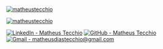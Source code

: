  [![matheustecchio](https://github-readme-stats.vercel.app/api?username=matheustecchio&theme=dark)](https://github.com/anuraghazra/github-readme-stats)

[![matheustecchio](https://github-readme-stats.vercel.app/api/top-langs/?username=matheustecchio&hide=html&layout=compact&theme=dark)](https://github.com/anuraghazra/github-readme-stats)
 
[![LinkedIn - Matheus Tecchio](https://img.shields.io/badge/LinkedIn-Matheus_Tecchio-white?style=for-the-badge&logo=LinkedIn)](https://www.linkedin.com/in/matheustecchio/)
[![GitHub - Matheus Tecchio](https://img.shields.io/badge/GitHub-Matheus_Tecchio-white?style=for-the-badge&logo=GitHub)](https://github.com/matheustecchio)
[![Gmail - matheusdiastecchio@gmail.com](https://img.shields.io/badge/Gmail-matheusdiastecchio%40gmail.com-white?style=for-the-badge&logo=Gmail&logoColor=white)](mailto:matheusdiastecchio@gmail.com)
